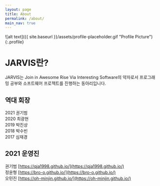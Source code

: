 ```yaml
---
layout: page
title: About
permalink: /about/
main_nav: true
---
```


![alt text]({{ site.baseurl }}/assets/profile-placeholder.gif "Profile Picture"){:.profile}


<h1>JARVIS란?</h1>
<p>JARVIS는 Join in Awesome Rise Via Interesting Software의 약자로서 프로그래밍 공부와 소프트웨어 프로젝트를 진행하는 동아리입니다. </p>

<h2>역대 회장</h2>

2021 권기범<br>
2020 최광현<br>
2019 박진상<br>
2018 박수빈<br>
2017 심재경<br>


<h2>2021 운영진</h2>

권기범 [https://qja1998.github.io/](https://qja1998.github.io/) <br>
정윤형 [https://bro-o.github.io/](https://bro-o.github.io/) <br>
오민진 [https://oh-minjin.github.io/](https://oh-minjin.github.io/) <br>

[centrarium]: https://github.com/bencentra/centrarium
[bencentra]: http://bencentra.com
[jekyll]: https://github.com/jekyll/jekyll
